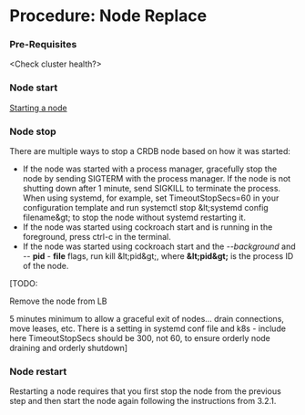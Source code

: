 
# Procedure: Node Replace

### Pre-Requisites

<Check cluster health?>

### Node start

[Starting a node](https://www.cockroachlabs.com/docs/stable/cockroach-start.html)

### Node stop

There are multiple ways to stop a CRDB node based on how it was started:

- If the node was started with a process manager, gracefully stop the node by sending SIGTERM with the process manager. If the node is not shutting down after 1 minute, send SIGKILL to terminate the process. When using systemd, for example, set TimeoutStopSecs=60 in your configuration template and run systemctl stop \&lt;systemd config filename\&gt; to stop the node without systemd restarting it.
- If the node was started using cockroach start and is running in the foreground, press ctrl-c in the terminal.
- If the node was started using cockroach start and the _--background_ and -- **pid** - **file** flags, run kill \&lt;pid\&gt;, where **\&lt;pid\&gt;** is the process ID of the node.

[TODO:

Remove the node from LB

5 minutes minimum to allow a graceful exit of nodes… drain connections, move leases, etc.
 There is a setting in systemd conf file and k8s - include here
 TimeoutStopSecs should be 300, not 60, to ensure orderly node draining and orderly shutdown]

### Node restart

Restarting a node requires that you first stop the node from the previous step and then start the node again following the instructions from 3.2.1.

